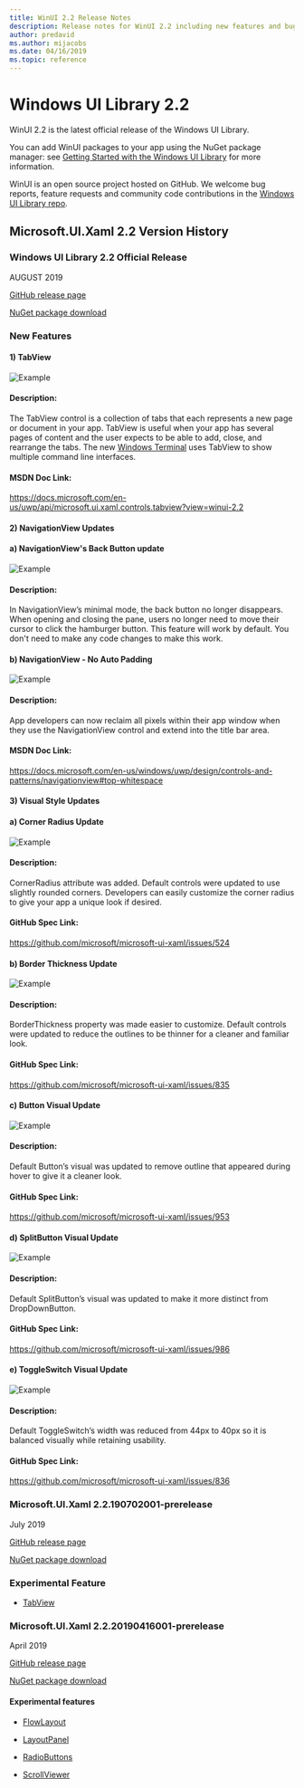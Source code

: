 ```yaml
---
title: WinUI 2.2 Release Notes
description: Release notes for WinUI 2.2 including new features and bugfixes.
author: predavid
ms.author: mijacobs
ms.date: 04/16/2019
ms.topic: reference
---
```


# Windows UI Library 2.2

WinUI 2.2 is the latest official release of the Windows UI Library. 

You can add WinUI packages to your app using the NuGet package manager: see [Getting Started with the Windows UI Library](../getting-started.md) for more information.

WinUI is an open source project hosted on GitHub. We welcome bug reports, feature requests and community code contributions in the [Windows UI Library repo](https://aka.ms/winui).

## Microsoft.UI.Xaml 2.2 Version History

### Windows UI Library 2.2 Official Release

AUGUST 2019

[GitHub release page](https://github.com/microsoft/microsoft-ui-xaml/releases)

[NuGet package download](https://www.nuget.org/packages/Microsoft.UI.Xaml)

### New Features

#### 1) TabView

![Example](../images/TabView%20GIF.gif)

#### Description: 
The TabView control is a collection of tabs that each represents a new page or document in your app. TabView is useful when your app has several pages of content and the user expects to be able to add, close, and rearrange the tabs. The new [Windows Terminal](https://github.com/Microsoft/Terminal) uses TabView to show multiple command line interfaces. 

#### MSDN Doc Link:  
https://docs.microsoft.com/en-us/uwp/api/microsoft.ui.xaml.controls.tabview?view=winui-2.2

#### 2) NavigationView Updates

#### a) NavigationView's Back Button update

![Example](../images/NavigationView_BackButton.gif)

#### Description: 
In NavigationView’s minimal mode, the back button no longer disappears. When opening and closing the pane, users no longer need to move their cursor to click the hamburger button. This feature will work by default. You don't need to make any code changes to make this work.

#### b) NavigationView - No Auto Padding

![Example](../images/NavigationView_NoAutoPadding.png)

#### Description: 
App developers can now reclaim all pixels within their app window when they use the NavigationView control and extend into the title bar area.

#### MSDN Doc Link:  
https://docs.microsoft.com/en-us/windows/uwp/design/controls-and-patterns/navigationview#top-whitespace

#### 3) Visual Style Updates

#### a) Corner Radius Update

![Example](../images/CornerRadius.png)

#### Description: 
CornerRadius attribute was added. Default controls were updated to use slightly rounded corners. Developers can easily customize the corner radius to give your app a unique look if desired.

#### GitHub Spec Link:  
https://github.com/microsoft/microsoft-ui-xaml/issues/524

#### b) Border Thickness Update

![Example](../images/BorderThickness.png)

#### Description: 
BorderThickness property was made easier to customize. Default controls were updated to reduce the outlines to be thinner for a cleaner and familiar look.

#### GitHub Spec Link:  
https://github.com/microsoft/microsoft-ui-xaml/issues/835

#### c) Button Visual Update

![Example](../images/ButtonHoverVisualUpdate.png)

#### Description: 
Default Button’s visual was updated to remove outline that appeared during hover to give it a cleaner look.

#### GitHub Spec Link:  
https://github.com/microsoft/microsoft-ui-xaml/issues/953

#### d) SplitButton Visual Update

![Example](../images/SplitButtonVisualUpdate.png)

#### Description: 
Default SplitButton’s visual was updated to make it more distinct from DropDownButton.

#### GitHub Spec Link: 
https://github.com/microsoft/microsoft-ui-xaml/issues/986

#### e) ToggleSwitch Visual Update

![Example](../images/ToggleSwitchUpdate.png)

#### Description: 
Default ToggleSwitch’s width was reduced from 44px to 40px so it is balanced visually while retaining usability.

#### GitHub Spec Link: 
https://github.com/microsoft/microsoft-ui-xaml/issues/836


### Microsoft.UI.Xaml 2.2.190702001-prerelease

July 2019

[GitHub release page](https://github.com/microsoft/microsoft-ui-xaml/releases/tag/v2.2.190702001-prerelease)

[NuGet package download](https://www.nuget.org/packages/Microsoft.UI.Xaml/2.2.190702001-prerelease)

### Experimental Feature

* [TabView](https://docs.microsoft.com/en-us/uwp/api/microsoft.ui.xaml.controls.tabview?view=winui-2.2)

### Microsoft.UI.Xaml 2.2.20190416001-prerelease

April 2019

[GitHub release page](https://github.com/Microsoft/microsoft-ui-xaml/releases/tag/v2.2.190416008-prerelease)

[NuGet package download](https://www.nuget.org/packages/Microsoft.UI.Xaml/2.2.190416008-prerelease)

#### Experimental features

* [FlowLayout](https://docs.microsoft.com/uwp/api/microsoft.ui.xaml.controls.flowlayout)

* [LayoutPanel](https://docs.microsoft.com/uwp/api/microsoft.ui.xaml.controls.layoutpanel)

* [RadioButtons](https://docs.microsoft.com/uwp/api/microsoft.ui.xaml.controls.radiobuttons)

* [ScrollViewer](https://docs.microsoft.com/uwp/api/microsoft.ui.xaml.controls.scrollviewer)
